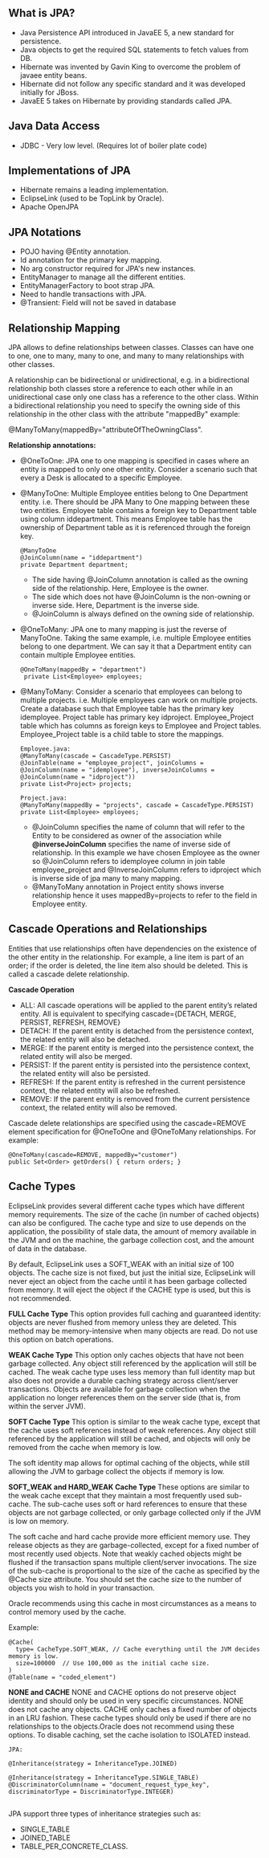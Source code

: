 ## What is JPA?
* Java Persistence API introduced in JavaEE 5, a new standard for persistence.
* Java objects to get the required SQL statements to fetch values from DB.
* Hibernate was invented by Gavin King to overcome the problem of javaee entity beans.
* Hibernate did not follow any specific standard and it was developed initially for JBoss.
* JavaEE 5 takes on Hibernate by providing standards called JPA.

## Java Data Access
* JDBC - Very low level. (Requires lot of boiler plate code)

## Implementations of JPA
* Hibernate remains a leading implementation.
* EclipseLink (used to be TopLink by Oracle).
* Apache OpenJPA

## JPA Notations
* POJO having @Entity annotation.
* Id annotation for the primary key mapping.
* No arg constructor required for JPA's new instances.
* EntityManager to manage all the different entities.
* EntityManagerFactory to boot strap JPA.
* Need to handle transactions with JPA.
* @Transient: Field will not be saved in database

## Relationship Mapping
JPA allows to define relationships between classes. Classes can have one to one, one to many, many to one, and many to many relationships with other classes.

A relationship can be bidirectional or unidirectional, e.g. in a bidirectional relationship both classes store a reference to each other while in an unidirectional case only one class has a reference to the other class. Within a bidirectional relationship you need to specify the owning side of this relationship in the other class with the attribute "mappedBy" example: 

@ManyToMany(mappedBy="attributeOfTheOwningClass".

**Relationship annotations:**
* @OneToOne: JPA one to one mapping is specified in cases where an entity is mapped to only one other entity. Consider a scenario such that every a Desk is allocated to a specific Employee.
* @ManyToOne: Multiple Employee entities belong to One Department entity. i.e. There should be JPA Many to One mapping between      these two entities. Employee table contains a foreign key to Department table using column iddepartment. This means Employee    table has the ownership of Department table as it is referenced through the foreign key.

   ```
   @ManyToOne
   @JoinColumn(name = "iddepartment")
   private Department department;
   ```
   * The side having @JoinColumn annotation is called as the owning side of the relationship. Here, Employee is the owner.
   * The side which does not have @JoinColumn is the non-owning or inverse side. Here, Department is the inverse side.
   * @JoinColumn is always defined on the owning side of relationship.
   
* @OneToMany: JPA one to many mapping is just the reverse of ManyToOne. Taking the same example, i.e. multiple Employee entities belong to one department. We can say it that a Department entity can contain multiple Employee entities. 
   ```
   @OneToMany(mappedBy = "department")
	private List<Employee> employees;
   ```
* @ManyToMany: Consider a scenario that employees can belong to multiple projects. i.e. Multiple employees can work on multiple projects. Create a database such that Employee table has the primary key idemployee. Project table has primary key idproject. Employee_Project table which has columns as foreign keys to Employee and Project tables. Employee_Project table is a child table to store the mappings.

	```
	Employee.java:
	@ManyToMany(cascade = CascadeType.PERSIST)
	@JoinTable(name = "employee_project", joinColumns = @JoinColumn(name = "idemployee"), inverseJoinColumns = @JoinColumn(name = "idproject"))
	private List<Project> projects;

	Project.java:
	@ManyToMany(mappedBy = "projects", cascade = CascadeType.PERSIST)
	private List<Employee> employees;
	```
	* @JoinColumn specifies the name of column that will refer to the Entity to be considered as owner of the association while **@inverseJoinColumn** specifies the name of inverse side of relationship. In this example we have chosen Employee as the owner so @JoinColumn refers to idemployee column in join table employee_project and @InverseJoinColumn refers to idproject which is inverse side of jpa many to many mapping.
	* @ManyToMany annotation in Project entity shows inverse relationship hence it uses mappedBy=projects to refer to the field in Employee entity. 
	
## Cascade Operations and Relationships
Entities that use relationships often have dependencies on the existence of the other entity in the relationship. For example, a line item is part of an order; if the order is deleted, the line item also should be deleted. This is called a cascade delete relationship.

**Cascade Operation**
* ALL: All cascade operations will be applied to the parent entity’s related entity. All is equivalent to specifying cascade={DETACH, MERGE, PERSIST, REFRESH, REMOVE}
* DETACH:  If the parent entity is detached from the persistence context, the related entity will also be detached.
* MERGE: If the parent entity is merged into the persistence context, the related entity will also be merged.
* PERSIST: If the parent entity is persisted into the persistence context, the related entity will also be persisted.
* REFRESH: If the parent entity is refreshed in the current persistence context, the related entity will also be refreshed.
* REMOVE: If the parent entity is removed from the current persistence context, the related entity will also be removed.

Cascade delete relationships are specified using the cascade=REMOVE element specification for @OneToOne and @OneToMany relationships. For example:
```
@OneToMany(cascade=REMOVE, mappedBy="customer")
public Set<Order> getOrders() { return orders; }
```

## Cache Types
EclipseLink provides several different cache types which have different memory requirements. The size of the cache (in number of cached objects) can also be configured. The cache type and size to use depends on the application, the possibility of stale data, the amount of memory available in the JVM and on the machine, the garbage collection cost, and the amount of data in the database.

By default, EclipseLink uses a SOFT_WEAK with an initial size of 100 objects. The cache size is not fixed, but just the initial size, EclipseLink will never eject an object from the cache until it has been garbage collected from memory. It will eject the object if the CACHE type is used, but this is not recommended. 

**FULL Cache Type**
This option provides full caching and guaranteed identity: objects are never flushed from memory unless they are deleted. This method may be memory-intensive when many objects are read. Do not use this option on batch operations.

**WEAK Cache Type**
This option only caches objects that have not been garbage collected. Any object still referenced by the application will still be cached. The weak cache type uses less memory than full identity map but also does not provide a durable caching strategy across client/server transactions. Objects are available for garbage collection when the application no longer references them on the server side (that is, from within the server JVM).

**SOFT Cache Type**
This option is similar to the weak cache type, except that the cache uses soft references instead of weak references. Any object still referenced by the application will still be cached, and objects will only be removed from the cache when memory is low.

The soft identity map allows for optimal caching of the objects, while still allowing the JVM to garbage collect the objects if memory is low.

**SOFT_WEAK and HARD_WEAK Cache Type**
These options are similar to the weak cache except that they maintain a most frequently used sub-cache. The sub-cache uses soft or hard references to ensure that these objects are not garbage collected, or only garbage collected only if the JVM is low on memory.

The soft cache and hard cache provide more efficient memory use. They release objects as they are garbage-collected, except for a fixed number of most recently used objects. Note that weakly cached objects might be flushed if the transaction spans multiple client/server invocations. The size of the sub-cache is proportional to the size of the cache as specified by the @Cache size attribute. You should set the cache size to the number of objects you wish to hold in your transaction.

Oracle recommends using this cache in most circumstances as a means to control memory used by the cache.

Example:

```
@Cache(
  type= CacheType.SOFT_WEAK, // Cache everything until the JVM decides memory is low.
  size=100000  // Use 100,000 as the initial cache size.
)
@Table(name = "coded_element")
```

**NONE and CACHE**
NONE and CACHE options do not preserve object identity and should only be used in very specific circumstances. NONE does not cache any objects. CACHE only caches a fixed number of objects in an LRU fashion. These cache types should only be used if there are no relationships to the objects.Oracle does not recommend using these options. To disable caching, set the cache isolation to ISOLATED instead.

```
JPA:

@Inheritance(strategy = InheritanceType.JOINED)

@Inheritance(strategy = InheritanceType.SINGLE_TABLE)
@DiscriminatorColumn(name = "document_request_type_key", discriminatorType = DiscriminatorType.INTEGER)


```

JPA support three types of inheritance strategies such as:
* SINGLE_TABLE 
* JOINED_TABLE 
* TABLE_PER_CONCRETE_CLASS.
